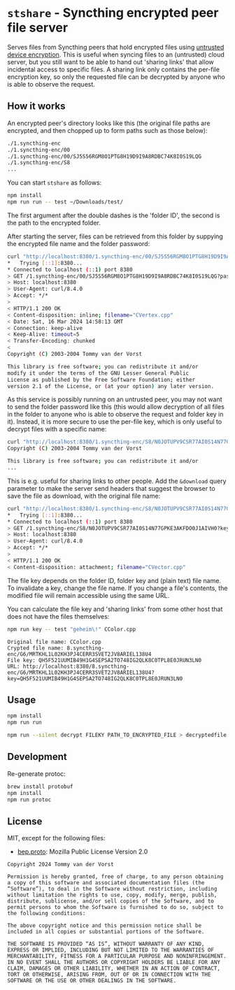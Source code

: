 # `stshare` - Syncthing encrypted peer file server

Serves files from Syncthing peers that hold encrypted files using [untrusted device encryption](https://docs.syncthing.net/specs/untrusted.html).
This is useful when syncing files to an (untrusted) cloud server, but you still want to be able to hand out 'sharing links'
that allow incidental access to specific files. A sharing link only contains the per-file encryption key, so only the
requested file can be decrypted by anyone who is able to observe the request.

## How it works

An encrypted peer's directory looks like this (the original file paths are encrypted, and then chopped up to form paths such as those below):

```bash
./1.syncthing-enc
./1.syncthing-enc/00
./1.syncthing-enc/00/SJ5S56RGM8O1PTG8H19D9I9A8RDBC74K8I0S19LQG
./1.syncthing-enc/S8
...
```

You can start `stshare` as follows:

```bash
npm install
npm run run -- test ~/Downloads/test/
```

The first argument after the double dashes is the 'folder ID', the second is the path to the encrypted folder.

After starting the server, files can be retrieved from this folder by suppying the encrypted file name and the folder password:

```bash
curl "http://localhost:8380/1.syncthing-enc/00/SJ5S56RGM8O1PTG8H19D9I9A8RDBC74K8I0S19LQG?password=geheim\!" -vvvv
*   Trying [::1]:8380...
* Connected to localhost (::1) port 8380
> GET /1.syncthing-enc/00/SJ5S56RGM8O1PTG8H19D9I9A8RDBC74K8I0S19LQG?password=geheim! HTTP/1.1
> Host: localhost:8380
> User-Agent: curl/8.4.0
> Accept: */*
>
< HTTP/1.1 200 OK
< Content-disposition: inline; filename="CVertex.cpp"
< Date: Sat, 16 Mar 2024 14:58:13 GMT
< Connection: keep-alive
< Keep-Alive: timeout=5
< Transfer-Encoding: chunked
<
Copyright (C) 2003-2004 Tommy van der Vorst

This library is free software; you can redistribute it and/or
modify it under the terms of the GNU Lesser General Public
License as published by the Free Software Foundation; either
version 2.1 of the License, or (at your option) any later version.
```

As this service is possibly running on an untrusted peer, you may not want to send the folder password like this (this would allow
decryption of all files in the folder to anyone who is able to observe the request and folder key in it). Instead, it is
more secure to use the per-file key, which is only useful to decrypt files with a specific name:

```bash
curl "http://localhost:8380/1.syncthing-enc/S8/N0JOTUPV9CSR77AI0S14N77GPKE3AKFDO0J1AIVH0?key=0H4ACQPV3DH6M84HKDISS42Q4DTAQT52V32RBHV6EDU1N87BNI7G"
Copyright (C) 2003-2004 Tommy van der Vorst

This library is free software; you can redistribute it and/or
...
```

This is e.g. useful for sharing links to other people. Add the `&download` query parameter to make the server send headers
that suggest the browser to save the file as download, with the original file name:

```bash
curl "http://localhost:8380/1.syncthing-enc/S8/N0JOTUPV9CSR77AI0S14N77GPKE3AKFDO0J1AIVH0?key=0H4ACQPV3DH6M84HKDISS42Q4DTAQT52V32RBHV6EDU1N87BNI7G&download" -v
*   Trying [::1]:8380...
* Connected to localhost (::1) port 8380
> GET /1.syncthing-enc/S8/N0JOTUPV9CSR77AI0S14N77GPKE3AKFDO0J1AIVH0?key=0H4ACQPV3DH6M84HKDISS42Q4DTAQT52V32RBHV6EDU1N87BNI7G&download HTTP/1.1
> Host: localhost:8380
> User-Agent: curl/8.4.0
> Accept: */*
>
< HTTP/1.1 200 OK
< Content-disposition: attachment; filename="CVector.cpp"
```

The file key depends on the folder ID, folder key and (plain text) file name. To invalidate a key, change the file name.
If you change a file's contents, the modified file will remain accessible using the same URL.

You can calculate the file key and 'sharing links' from some other host that does not have the files themselves:

```bash
npm run key -- test "geheim\!" CColor.cpp
```

```
Original file name: CColor.cpp
Crypted file name: 8.syncthing-enc/G6/MRTKHL1L02KH3PJ4CERR3SVET2JV8ARIEL138U4
File key: QH5F521UUMIB49H1G4SEPSA2TO748IG2QLK8C0TPL8E0JRUN3LN0
URL: http://localhost:8380/8.syncthing-enc/G6/MRTKHL1L02KH3PJ4CERR3SVET2JV8ARIEL138U4?key=QH5F521UUMIB49H1G4SEPSA2TO748IG2QLK8C0TPL8E0JRUN3LN0
```

## Usage

```sh
npm install
npm run run
```

```sh
npm run --silent decrypt FILEKY PATH_TO_ENCRYPTED_FILE > decryptedfile.ext
```

## Development

Re-generate protoc:

```sh
brew install protobuf
npm install
npm run protoc
```

## License

MIT, except for the following files:

- [bep.proto](./bep.proto): Mozilla Public License Version 2.0

```
Copyright 2024 Tommy van der Vorst

Permission is hereby granted, free of charge, to any person obtaining a copy of this software and associated documentation files (the “Software”), to deal in the Software without restriction, including without limitation the rights to use, copy, modify, merge, publish, distribute, sublicense, and/or sell copies of the Software, and to permit persons to whom the Software is furnished to do so, subject to the following conditions:

The above copyright notice and this permission notice shall be included in all copies or substantial portions of the Software.

THE SOFTWARE IS PROVIDED “AS IS”, WITHOUT WARRANTY OF ANY KIND, EXPRESS OR IMPLIED, INCLUDING BUT NOT LIMITED TO THE WARRANTIES OF MERCHANTABILITY, FITNESS FOR A PARTICULAR PURPOSE AND NONINFRINGEMENT. IN NO EVENT SHALL THE AUTHORS OR COPYRIGHT HOLDERS BE LIABLE FOR ANY CLAIM, DAMAGES OR OTHER LIABILITY, WHETHER IN AN ACTION OF CONTRACT, TORT OR OTHERWISE, ARISING FROM, OUT OF OR IN CONNECTION WITH THE SOFTWARE OR THE USE OR OTHER DEALINGS IN THE SOFTWARE.
```
